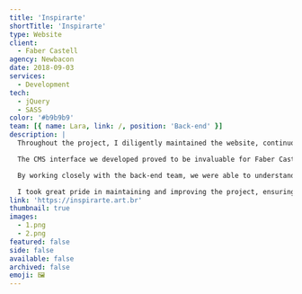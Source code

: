 ```yaml
---
title: 'Inspirarte'
shortTitle: 'Inspirarte'
type: Website
client:
  - Faber Castell
agency: Newbacon
date: 2018-09-03
services:
  - Development
tech:
  - jQuery
  - SASS
color: '#b9b9b9'
team: [{ name: Lara, link: /, position: 'Back-end' }]
description: |
  Throughout the project, I diligently maintained the website, continuously introducing fresh features and performing necessary code refactorings. A key aspect of this process was close collaboration with the back-end team, which ultimately led to the successful creation of a user-friendly CMS interface.

  The CMS interface we developed proved to be invaluable for Faber Castell employees as it allowed them to effortlessly update the content on the website. This interface streamlined the content management process, ensuring that the website remained up to date and relevant.

  By working closely with the back-end team, we were able to understand the requirements and needs of the Faber Castell employees. This understanding guided us in creating an intuitive and user-friendly CMS interface that catered specifically to their needs. The interface enabled seamless updates to the website's content, empowering the employees to keep the website fresh and engaging for visitors.

  I took great pride in maintaining and improving the project, ensuring that the website remained functional, visually appealing, and up to date. The collaboration with the back-end team was crucial in achieving our goals, and the user-friendly CMS interface we created provided a valuable tool for Faber Castell employees to manage the website's content effectively.
link: 'https://inspirarte.art.br'
thumbnail: true
images:
  - 1.png
  - 2.png
featured: false
side: false
available: false
archived: false
emoji: 🖼️
---
```

